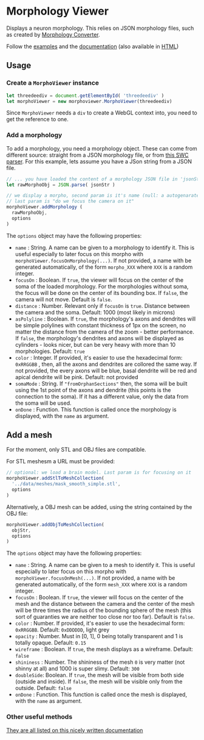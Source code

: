 # Morphology Viewer
Displays a neuron morphology. This relies on JSON morphology files, such as created by [Morphology Converter](https://github.com/jonathanlurie/morphologyconverter).

Follow the [examples](https://github.com/jonathanlurie/morphoviewer/tree/master/examples) and the [documentation](documentation.md) (also available in [HTML](http://me.jonathanlurie.fr/morphoviewer/doc/))


## Usage
### Create a `MorphoViewer` instance
```javascript
let threedeediv = document.getElementById( 'threedeediv' )
let morphoViewer = new morphoviewer.MorphoViewer(threedeediv)
```
Since `MorphoViewer` needs a `div` to create a WebGL context into, you need to get the reference to one.

### Add a morphology
To add a morphology, you need a morphology object. These can come from different source: straight from a JSON morphology file, or from [this SWC parser](https://www.npmjs.com/package/swcmorphologyparser). For this example, lets assume you have a JSon string from a JSON file.

```javascript
// ... you have loaded the content of a morphology JSON file in 'jsonStr'
let rawMorphoObj = JSON.parse( jsonStr )

// we display a morpho, second param is it's name (null: a autogenarated will do)
// last param is "do we focus the camera on it"
morphoViewer.addMorphology (
  rawMorphoObj,
  options
)
```

The `options` object may have the following properties:
- `name` : String. A name can be given to a morphology to identify it. This is useful especially to later focus on this morpho with `morphoViewer.focusOnMorphology(...)`. If not provided, a name with be generated automatically, of the form `morpho_XXX` where `XXX` is a random integer.
- `focusOn` : Boolean. If `true`, the viewer will focus on the center of the soma of the loaded morphology. For the morphologies without soma, the focus will be done on the center of its bounding box. If `false`, the camera will not move. Default is `false`.
- `distance` : Number. Relevant only if `focusOn` is `true`. Distance between the camera and the soma. Default: 1000 (most likely in microns)
- `asPolyline` : Boolean. If `true`, the morphology's axons and dendrites will be simple polylines with constant thickness of 1px on the screen, no matter the distance from the camera of the zoom - better performance. If `false`, the morphology's dendrites and axons will be displayed as cylinders - looks nicer, but can be very heavy with more than 10 morphologies. Default: `true`
- `color` : Integer. If provided, it's easier to use the hexadecimal form: `0xRRGGBB` , then, all the axons and dendrites are collored the same way. If not provided, the every axons will be blue, basal dendrite will be red and apical dendrite will be pink. Default: not provided
- `somaMode` : String. If `"fromOrphanSections"` then, the soma will be built using the 1st point of the axons and dendrite (this points is the connection to the soma). If it has a different value, only the data from the soma will be used.
- `onDone` : Function. This function is called once the morphology is displayed, with the `name` as argument.


## Add a mesh
For the moment, only STL and OBJ files are compatible.

For STL meshesm a URL must be provided:
```javascript
// optional: we load a brain model. Last param is for focusing on it
morphoViewer.addStlToMeshCollection(
  '../data/meshes/mask_smooth_simple.stl',
  options
)
```

Alternatively, a OBJ mesh can be added, using the string contained by the OBJ file:

```javascript
morphoViewer.addObjToMeshCollection(
  objStr,
  options
)
```

The `options` object may have the following properties:
- `name` : String. A name can be given to a mesh to identify it. This is useful especially to later focus on this morpho with `morphoViewer.focusOnMesh(...)`. If not provided, a name with be generated automatically, of the form `mesh_XXX` where `XXX` is a random integer.
- `focusOn` : Boolean. If `true`, the viewer will focus on the center of the mesh and the distance between the camera and the center of the mesh will be three times the radius of the bounding sphere of the mesh (this sort of guaranties we are neither too close nor too far). Default is `false`.
- `color` : Number. If provided, it's easier to use the hexadecimal form: `0xRRGGBB`. Default: `0xDDDDDD`, light grey
- `opacity` : Number. Must in [0, 1], 0 being totally transparent and 1 is totally opaque. Default: `0.15`
- `wireframe` : Boolean. If `true`, the mesh displays as a wireframe. Default: `false`
- `shininess` : Number. The shininess of the mesh `0` is very matter (not shinny at all) and 1000 is super slimy. Default: `300`
- `doubleSide`: Boolean. If `true`, the mesh will be visible from both side (outside and inside). If `false`, the mesh will be visible only from the outside. Default: `false`
- `onDone` : Function. This function is called once the mesh is displayed, with the `name` as argument.

### Other useful methods
[They are all listed on this nicely written documentation](https://github.com/jonathanlurie/morphoviewer/blob/master/documentation.md#morphoviewer)
